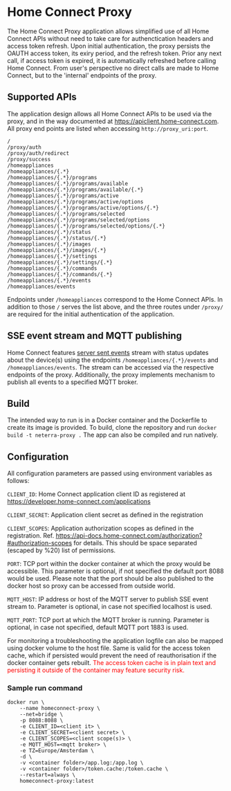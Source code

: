 # Home Connect Proxy
The Home Connect Proxy application allows simplified use of all Home Connect APIs without need to take care for authenctication headers and access token refresh. Upon initial authentication, the proxy persists the OAUTH access token, its exiry period, and the refresh token. Prior any next call, if access token is expired, it is automatically refreshed before calling Home Connect.
From user's perspective no direct calls are made to Home Connect, but to the 'internal' endpoints of the proxy. 


## Supported APIs
The application design allows all Home Connect APIs to be used via the proxy, and in the way documented at https://apiclient.home-connect.com.
All proxy end points are listed when accessing ```http://proxy_uri:port```. 

    /
	/proxy/auth
	/proxy/auth/redirect
	/proxy/success
	/homeappliances
	/homeappliances/{.*}
	/homeappliances/{.*}/programs
	/homeappliances/{.*}/programs/available
	/homeappliances/{.*}/programs/available/{.*}
	/homeappliances/{.*}/programs/active
	/homeappliances/{.*}/programs/active/options
	/homeappliances/{.*}/programs/active/options/{.*}
	/homeappliances/{.*}/programs/selected
	/homeappliances/{.*}/programs/selected/options
	/homeappliances/{.*}/programs/selected/options/{.*}
	/homeappliances/{.*}/status
	/homeappliances/{.*}/status/{.*}
	/homeappliances/{.*}/images
	/homeappliances/{.*}/images/{.*}
	/homeappliances/{.*}/settings
	/homeappliances/{.*}/settings/{.*}
	/homeappliances/{.*}/commands
	/homeappliances/{.*}/commands/{.*}
	/homeappliances/{.*}/events
	/homeappliances/events

Endpoints under ```/homeappliances``` correspond to the Home Connect APIs. In addition to those ```/``` serves the list above, and the three routes under ```/proxy/``` are required for the initial authentication of the application.


## SSE event stream and MQTT publishing
Home Connect features [server sent events](https://api-docs.home-connect.com/events) stream with status updates about the device(s) using the endpoints ```/homeappliances/{.*}/events``` and ```/homeappliances/events```. 
The stream can be accessed via the respective endpoints of the proxy. Additionally, the proxy implements mechanism to publish all events to a specified MQTT broker. 


## Build
The intended way to run is in a Docker container and the Dockerfile to create its image is provided. 
To build, clone the repository and run ```docker build -t neterra-proxy .```
The app can also be compiled and run natively.

## Configuration
All configuration parameters are passed using environment variables as follows:

```CLIENT_ID```: Home Connect application client ID as registered at https://developer.home-connect.com/applications

```CLIENT_SECRET```: Application client secret as defined in the registration

```CLIENT_SCOPES```: Application authorization scopes as defined in the registration. Ref. https://api-docs.home-connect.com/authorization?#authorization-scopes for details. This should be space separated (escaped by %20) list of permissions.

```PORT```: TCP port within the docker container at which the proxy would be accessible. This parameter is optional, if not specified the default port 8088 would be used. Please note that the port should be also published to the docker host so proxy can be accessed from outside world.

```MQTT_HOST```: IP address or host of the MQTT server to publish SSE event stream to. Parameter is optional, in case not specified localhost is used.

```MQTT_PORT```: TCP port at which the MQTT broker is running. Parameter is optional, in case not specified, default MQTT port 1883 is used.

For monitoring a troubleshooting the application logfile can also be mapped using docker volume to the host file. Same is valid for the access token cache, which if persisted would prevent the need of reauthorisation if the docker container gets rebuilt. 
<font color="red">The access token cache is in plain text and persisting it outside of the container may feature security risk.</font>


### Sample run command
```
docker run \
	--name homeconnect-proxy \
    --net=bridge \
    -p 8088:8088 \
	-e CLIENT_ID=<client it> \
    -e CLIENT_SECRET=<client secret> \
    -e CLIENT_SCOPES=<client scope(s)> \
	-e MQTT_HOST=<mqtt broker> \
	-e TZ=Europe/Amsterdam \
	-d \
	-v <container folder>/app.log:/app.log \
	-v <container folder>/token.cache:/token.cache \
    --restart=always \
    homeconnect-proxy:latest
```


